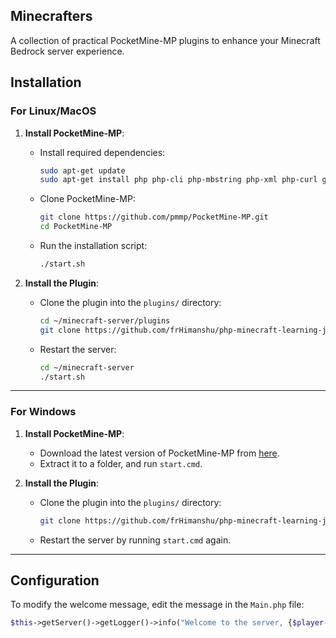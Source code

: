 ## Minecrafters
A collection of practical PocketMine-MP plugins to enhance your Minecraft Bedrock server experience.

## Installation

### **For Linux/MacOS**

1. **Install PocketMine-MP**:
   - Install required dependencies:
     ```bash
     sudo apt-get update
     sudo apt-get install php php-cli php-mbstring php-xml php-curl git unzip
     ```

   - Clone PocketMine-MP:
     ```bash
     git clone https://github.com/pmmp/PocketMine-MP.git
     cd PocketMine-MP
     ```

   - Run the installation script:
     ```bash
     ./start.sh
     ```

2. **Install the Plugin**:
   - Clone the plugin into the `plugins/` directory:
     ```bash
     cd ~/minecraft-server/plugins
     git clone https://github.com/frHimanshu/php-minecraft-learning-journey.git
     ```

   - Restart the server:
     ```bash
     cd ~/minecraft-server
     ./start.sh
     ```

---

### **For Windows**

1. **Install PocketMine-MP**:
   - Download the latest version of PocketMine-MP from [here](https://github.com/pmmp/PocketMine-MP/releases).
   - Extract it to a folder, and run `start.cmd`.

2. **Install the Plugin**:
   - Clone the plugin into the `plugins/` directory:
     ```bash
     git clone https://github.com/frHimanshu/php-minecraft-learning-journey.git
     ```

   - Restart the server by running `start.cmd` again.

---

## Configuration

To modify the welcome message, edit the message in the `Main.php` file:

```php
$this->getServer()->getLogger()->info("Welcome to the server, {$player->getName()}!");

